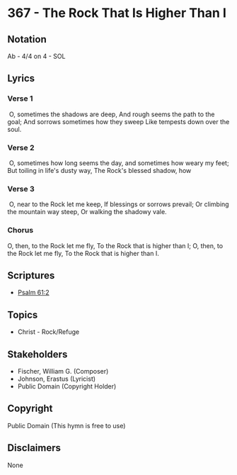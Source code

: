 # 367 - The Rock That Is Higher Than I

## Notation

Ab - 4/4 on 4 - SOL

## Lyrics

### Verse 1

 O, sometimes the shadows are deep, And rough seems the path to the goal; And sorrows sometimes how they sweep Like tempests down over the soul. 

### Verse 2

 O, sometimes how long seems the day, and sometimes how weary my feet; But toiling in life's dusty way, The Rock's blessed shadow, how 

### Verse 3

 O, near to the Rock let me keep, If blessings or sorrows prevail; Or climbing the mountain way steep, Or walking the shadowy vale. 

### Chorus

O, then, to the Rock let me fly, To the Rock that is higher than I;  O, then, to the Rock let me fly, To the Rock that is higher than I. 


## Scriptures

- [Psalm 61:2](https://www.biblegateway.com/passage/?search=Psalm%2061%3A2)

## Topics

- Christ - Rock/Refuge

## Stakeholders

- Fischer, William G. (Composer)
- Johnson, Erastus (Lyricist)
- Public Domain (Copyright Holder)

## Copyright

Public Domain
(This hymn is free to use)

## Disclaimers

None

